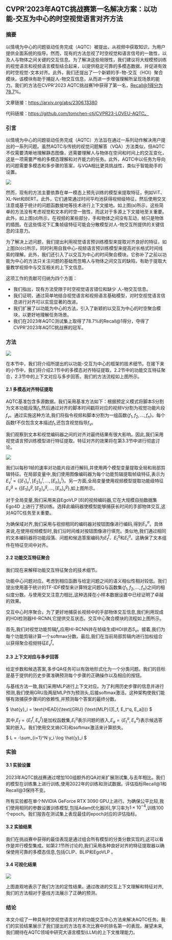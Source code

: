 ## CVPR'2023年AQTC挑战赛第一名解决方案：以功能-交互为中心的时空视觉语言对齐方法

### 摘要

以情境为中心的问题驱动任务完成（AQTC）被提出，从视频中获取知识，为用户提供全面系统的指导。然而，现有的方法忽视了时空视觉和语言信号的一致性，以及人与物体之间关键的交互信息。为了解决这些局限性，我们建议将大规模预训练的视觉语言和视频语言模型结合起来，以提供稳定可靠的多模态数据，并促进有效的时空视觉-文本对齐。此外，我们还提出了一个新颖的手-物-交互（HOI）聚合模块，该模块有助于捕捉人-物交互信息，从而进一步增强理解所呈现场景的能力。我们的方法在CVPR'2023 AQTC挑战赛1中获得了第一名，Recall@1得分为78.7%。

文章链接：https://arxiv.org/abs/2306.13380

代码链接：https://github.com/tomchen-ctj/CVPR23-LOVEU-AQTC。

### 引言

以情境为中心的问题驱动任务完成（AQTC）方法旨在通过一系列动作解决用户提出的一系列问题。虽然AQTC与传统的视觉问题解答（VQA）方法类似，但AQTC不仅需要清晰地理解静态图像，还需要理解人与物体在空间和时间上的交互变化，这是一项需要严格的多模态理解和对齐能力的任务。此外，AQTC中以任务为导向的问题需要多模态和多步骤的答案，与VQA相比更具挑战性，类似于智能助手的设置。

![](https://files.mdnice.com/user/46171/e9fd00e2-4178-47a6-92a1-60ead4940a95.png)


然而，现有的方法主要依靠在单一模态上预先训练的模型来提取特征，例如ViT、XL-Net和BERT。此外，它们通常通过时间平均池获得视频级特征，然后使用交叉注意或基于统计的问题函数接地等技术进行上下文接地。如上图(a)所示，这些简单的方法没有考虑视觉和文本的时空一致性，而这对于多源上下文接地至关重要。此外，如上图(d)所示，在视频的某些部分，手和物体之间没有互动，帧只是物体的插图。在这些情况下汇集帧级特征可能会分散模型对人-物交互所提供的关键信息的注意力。

为了解决上述问题，我们提出利用视觉语言预训练模型来提取对齐良好的特征，如上图(b)(c)所示，同时利用自我中心-视频语言预训练模型来提高对长格式时间线索的理解。此外，我们还引入了以交互为中心的时间聚合模块。它弥补了之前以功能为中心的方法只关注问题的基础而忽略人与物体之间交互的缺陷，有助于提取大量教学视频中与交互相关的上下文信息。

这项工作的贡献可归纳为四个方面：

- 我们指出，现有方法受限于时空视觉语言错位和缺少
  人-物交互信息。
- 我们证明，通过简单地结合视觉语言和视频语言基础模型，对时空视觉语言信息进行对齐可以实现显著的改进。
- 我们扩展了以功能为中心的方法，引入了新颖的以交互为中心的时空聚合模块，以更好地理解任务场景。
- 我们在2023年AQTC测试集上取得了78.7%的Recall@1得分，夺得了CVPR'2023年AQTC挑战赛的冠军。

### 方法

![](https://files.mdnice.com/user/46171/2985ee6b-8ba2-40d3-8ce1-60b199f5e474.png)


在本节中，我们将介绍所提出的以功能-交互为中心的框架的技术细节。在接下来的小节中，我们将介绍2.1节中的多模态对齐特征提取，2.2节中的功能交互特征聚合，2.3节中的上下文对应与多步回答。我们的方法流程如上图所示。

#### 2.1 多模态对齐特征提取

AQTC基准包含多源数据。我们采用基准方法如下：根据预定义模式将脚本S分割为文本功能段落$f_t$,然后通过对齐的脚本时间戳将对应的视频V分割为视觉功能片段$f_v$。通过实施这种方法,我们将指令视频和脚本分割为一组函数$\{f_1, f_2, ..., f_n\}$。每个函数f不仅包含文本描述$f_t$,还包含视觉指导$f_v$。

我们观察到文本和视觉编码器之间的对齐对最终结果有很大影响。因此,我们采用视觉语言预训练模型进行特征提取。特征对齐的效果将在第3.3节中进行彻底讨论。

![](https://files.mdnice.com/user/46171/de362121-5910-42f8-8380-0885ea70d896.png)


我们以每秒1帧的速率对功能片段进行解码,并使用两个模型变量提取全局和局部剪辑特征。在局部变量中,我们使用图像编码器为每个功能剪辑提取帧级特征,表示为$E_v^l = \{[E_1]_v^l, [E_2]_v^l, ..., [E_n]_v^l\}$。另一方面,全局变量使用视频模型提取功能级特征$E_v^g = \{[E_1]_v^g, [E_2]_v^g, ..., [E_n]_v^g\}$,如上图所示。

对于全局变量,我们采用来自EgoVLP [8]的视频编码器,它在大规模自拍数据集Ego4D 上进行了预训练。选择此编码器使模型能够捕获长时间的手部物体交互,这对AQTC任务至关重要。

为确保域对齐,我们采用与视频相同的编码器对按钮图像进行编码,得到$E_v^a$。具体来说,在使用视频模型时,我们沿时间维对按钮图像进行填充。类似地,我们通过相同的文本编码器将功能段落、问题和候选答案编码为$E_t^f$、$E_t^q$和$E_t^a$。这确保了文本组件在特征空间中对齐。

#### 2.2 功能交互特征聚合

我们现在来解释功能交互特征聚合的技术细节。

功能中心问题对应。考虑到相应函数与给定问题之间的语义相似性相对较低。我们提出使用基于统计的TF-IDF模型来计算特定问题Q与函数集$\{f_1, f_2, ..., f_n\}$之间的相似度分数。与使用交叉注意力相比,这种选择在小样本数据设置中已经证明了卓越的效果。

交互中心时序聚合。为了更好地捕获长视频中的手部物体交互信息,我们利用现成的HOI检测器HI-RCNN,它提供交互状态。交互中心聚合模块的流程如上图所示。

首先,我们对视觉功能剪辑$f_v$应用HI-RCNN并在帧级生成HOI状态$S_v$。接着,我们为每个功能剪辑计算一个softmax分数。最后,我们在当前局部剪辑内进行加权组合以获得聚合视频特征$E_v^f$。

#### 2.3 上下文对应与多步回答

给定步数和候选答案,多步QA任务可以有效地形式化为一个分类问题。我们的目标是基于提供的历史步骤准确预测每个步骤的正确操作以及相应的按钮。

与基线方法一致,我们采用MLP进行上下文对应。为了利用历史步骤的信息并进行预测,我们使用GRU及两层MLP作为预测头,后接softmax激活。这种架构使我们能够有效捕获步骤间的依赖性,并预测每个答案的最终分数。


$
\hat{y}_i = \text{HEAD}(\text{GRU} (\text{MLP}([E_f, E_t^q, E_a])))
$


其中,$E_f = \{E_t^f, E_v^f\}$是加权函数集,$E_t^q$表示问题的嵌入,$E_a = \{E_t^a, E_v^a\}$表示候选答案的嵌入。我们使用交叉熵(CE)和softmax激活来计算损失。

$
L = -\sum_{i=1}^N y_i \log \hat{y}_i
$

### 实验

#### 3.1 实验设置

2023年AQTC挑战赛通过增加100组额外的QA对来扩展测试集,与去年相比。我们的模型在训练集上进行训练,使用2022年的训练和测试数据。评估指标Recall@1和Recall@3保持不变。

所有实验都在单个NVIDIA GeForce RTX 3090 GPU上进行。为确保公平比较,我们使用相同的参数设置训练模型,包括Adam优化器[6],学习率为$1\times10^{-4}$,训练100个epoch。我们报告在测试集上表现最佳的epoch对应的评估指标。

#### 3.2 实验结果

我们在挑战赛中获得的最佳表现是通过组合所有模型的分类分数实现的,这可以看作是并行模型集成。如第2.1节所讨论的,我们采用各种良好对齐的特征提取器以确保使用可靠的多模态信息,包括CLIP、BLIP和EgoVLP 。

#### 3.4 可视化结果


![](https://files.mdnice.com/user/46171/eca6aa9d-790f-4213-8a40-5d236da12ef0.png)



上图直观地表示了我们方法的定性结果。通过改进的交互上下文理解和特征对齐,我们的方法相对于基线方法展示了正确的预测。

### 结论

本文介绍了一种具有时空视觉语言对齐的功能交互中心方法来解决AQTC任务。我们的实验结果展示了我们提出的方法在本次比赛中的排名第一的表现。展望未来,我们期待在AQTC领域中研究大语言模型(LLM)的上下文推理能力。
